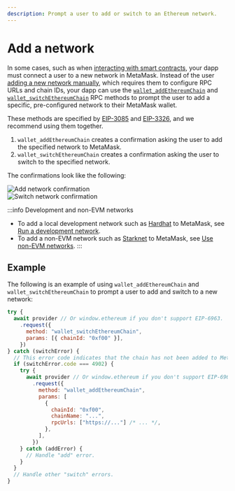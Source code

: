 ```yaml
---
description: Prompt a user to add or switch to an Ethereum network.
---
```


# Add a network

In some cases, such as when [interacting with smart contracts](../../../concepts/smart-contracts.md),
your dapp must connect a user to a new network in MetaMask.
Instead of the user [adding a new network manually](https://support.metamask.io/hc/en-us/articles/360043227612-How-to-add-a-custom-network-RPC#h_01G63GGJ83DGDRCS2ZWXM37CV5),
which requires them to configure RPC URLs and chain IDs, your dapp can use the
[`wallet_addEthereumChain`](/wallet/reference/json-rpc-methods/wallet_addethereumchain) and
[`wallet_switchEthereumChain`](/wallet/reference/json-rpc-methods/wallet_switchethereumchain) RPC methods to prompt
the user to add a specific, pre-configured network to their MetaMask wallet.

These methods are specified by [EIP-3085](https://eips.ethereum.org/EIPS/eip-3085) and
[EIP-3326](https://eips.ethereum.org/EIPS/eip-3326), and we recommend using them together.

1. `wallet_addEthereumChain` creates a confirmation asking the user to add the specified network to MetaMask.
2. `wallet_switchEthereumChain` creates a confirmation asking the user to switch to the specified network.

The confirmations look like the following:

<div class="row">
    <div class="column">
        <img src={require("../../../assets/add-network.png").default} alt="Add network confirmation" style={{border: '1px solid #DCDCDC'}} />
    </div>
    <div class="column">
        <img src={require("../../../assets/switch-network.png").default} alt="Switch network confirmation" style={{border: '1px solid #DCDCDC'}} />
    </div>
</div>

:::info Development and non-EVM networks
- To add a local development network such as [Hardhat](https://hardhat.org) to MetaMask, see [Run a development network](../run-devnet.md).
- To add a non-EVM network such as [Starknet](../use-non-evm-networks/starknet/index.md) to MetaMask,
  see [Use non-EVM networks](/wallet/how-to/javascript/use-non-evm-networksvm-networks).
:::

## Example

The following is an example of using `wallet_addEthereumChain` and `wallet_switchEthereumChain` to
prompt a user to add and switch to a new network:

```javascript
try {
  await provider // Or window.ethereum if you don't support EIP-6963.
    .request({
      method: "wallet_switchEthereumChain",
      params: [{ chainId: "0xf00" }],
    })
} catch (switchError) {
  // This error code indicates that the chain has not been added to MetaMask.
  if (switchError.code === 4902) {
    try {
      await provider // Or window.ethereum if you don't support EIP-6963.
        .request({
          method: "wallet_addEthereumChain",
          params: [
            {
              chainId: "0xf00",
              chainName: "...",
              rpcUrls: ["https://..."] /* ... */,
            },
          ],
        })
    } catch (addError) {
      // Handle "add" error.
    }
  }
  // Handle other "switch" errors.
}
```
